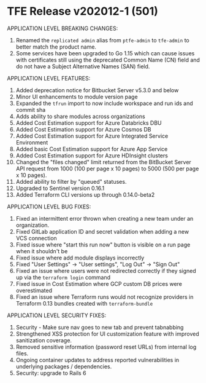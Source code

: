# TFE Release v202012-1 (501)


APPLICATION LEVEL BREAKING CHANGES:

1. Renamed the `replicated admin` alias from `ptfe-admin` to `tfe-admin` to better match the product name.
1. Some services have been upgraded to Go 1.15 which can cause issues with certificates still using the deprecated Common Name (CN) field and do not have a Subject Alternative Names (SAN) field.

APPLICATION LEVEL FEATURES:

1. Added deprecation notice for Bitbucket Server v5.3.0 and below
1. Minor UI enhancements to module version page
1. Expanded the `tfrun` import to now include workspace and run ids and commit sha
1. Adds ability to share modules across organizations
1. Added Cost Estimation support for Azure Databricks DBU
1. Added Cost Estimation support for Azure Cosmos DB
1. Added Cost Estimation support for Azure Integrated Service Environment
1. Added basic Cost Estimation support for Azure App Service
1. Added Cost Estimation support for Azure HDInsight clusters
1. Changed the "files changed" limit returned from the BitBucket Server API request from 1000 (100 per page x 10 pages) to 5000 (500 per page x 10 pages).
1. Added ability to filter by "queued" statuses.
1. Upgraded to Sentinel version 0.16.1
1. Added Terraform CLI versions up through 0.14.0-beta2

APPLICATION LEVEL BUG FIXES:

1. Fixed an intermittent error thrown when creating a new team under an organization.
1. Fixed GitLab application ID and secret validation when adding a new VCS connection
1. Fixed issue where "start this run now" button is visible on a run page when it shouldn't be
1. Fixed issue where add module displays incorrectly
1. Fixed "User Settings" -> "User settings", "Log Out" -> "Sign Out"
1. Fixed an issue where users were not redirected correctly if they signed up via the `terraform login` command
1. Fixed issue in Cost Estimation where GCP custom DB prices were overestimated
1. Fixed an issue where Terraform runs would not recognize providers in Terraform 0.13 bundles created with `terraform-bundle`

APPLICATION LEVEL SECURITY FIXES:

1. Security - Make sure nav goes to new tab and prevent tabnabbing
1. Strengthened XSS protection for UI customization feature with improved sanitization coverage.
1. Removed sensitive information (password reset URLs) from internal log files.
1. Ongoing container updates to address reported vulnerabilities in underlying packages / dependencies.
1. Security: upgrade to Rails 6

